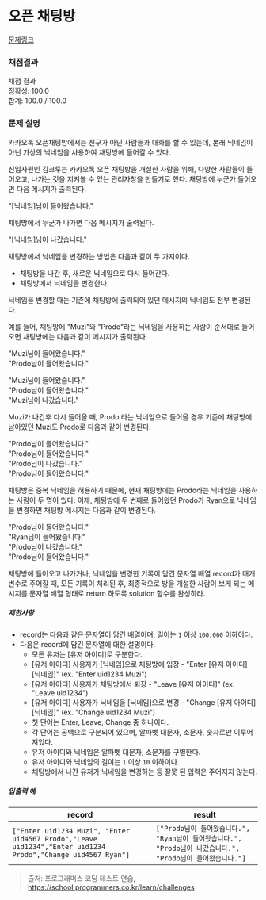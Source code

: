 # 오픈 채팅방

[문제링크](https://school.programmers.co.kr/learn/courses/30/lessons/42888?language=javascript)

### 채점결과

채점 결과 <br>
정확성: 100.0 <br>
합계: 100.0 / 100.0

### 문제 설명

<p>카카오톡 오픈채팅방에서는 친구가 아닌 사람들과 대화를 할 수 있는데, 본래 닉네임이 아닌 가상의 닉네임을 사용하여 채팅방에 들어갈 수 있다.</p>

<p>
신입사원인 김크루는 카카오톡 오픈 채팅방을 개설한 사람을 위해, 다양한 사람들이 들어오고, 나가는 것을 지켜볼 수 있는 관리자창을 만들기로 했다. 채팅방에 누군가 들어오면 다음 메시지가 출력된다.
</p>

<p>
"[닉네임]님이 들어왔습니다." </br>

채팅방에서 누군가 나가면 다음 메시지가 출력된다. </br>

"[닉네임]님이 나갔습니다." </br>

채팅방에서 닉네임을 변경하는 방법은 다음과 같이 두 가지이다.

</p>

<ul>
    <li>채팅방을 나간 후, 새로운 닉네임으로 다시 들어간다.</li>
    <li>채팅방에서 닉네임을 변경한다.</li>
</ul>

<p>
닉네임을 변경할 때는 기존에 채팅방에 출력되어 있던 메시지의 닉네임도 전부 변경된다. 
</p>

<p>예를 들어, 채팅방에 "Muzi"와 "Prodo"라는 닉네임을 사용하는 사람이 순서대로 들어오면 채팅방에는 다음과 같이 메시지가 출력된다.</p>

<p>"Muzi님이 들어왔습니다."<br>
"Prodo님이 들어왔습니다."</p>

<p>"Muzi님이 들어왔습니다."<br>
"Prodo님이 들어왔습니다."<br>
"Muzi님이 나갔습니다."</p>

<p>Muzi가 나간후 다시 들어올 때, Prodo 라는 닉네임으로 들어올 경우 기존에 채팅방에 남아있던 Muzi도 Prodo로 다음과 같이 변경된다.</p>

<p>"Prodo님이 들어왔습니다."<br>
"Prodo님이 들어왔습니다."<br>
"Prodo님이 나갔습니다."<br>
"Prodo님이 들어왔습니다."</p>

<p>채팅방은 중복 닉네임을 허용하기 때문에, 현재 채팅방에는 Prodo라는 닉네임을 사용하는 사람이 두 명이 있다. 이제, 채팅방에 두 번째로 들어왔던 Prodo가 Ryan으로 닉네임을 변경하면 채팅방 메시지는 다음과 같이 변경된다.</p>

<p>"Prodo님이 들어왔습니다."<br>
"Ryan님이 들어왔습니다."<br>
"Prodo님이 나갔습니다."<br>
"Prodo님이 들어왔습니다."</p>

<p>채팅방에 들어오고 나가거나, 닉네임을 변경한 기록이 담긴 문자열 배열 record가 매개변수로 주어질 때, 모든 기록이 처리된 후, 최종적으로 방을 개설한 사람이 보게 되는 메시지를 문자열 배열 형태로 return 하도록 solution 함수를 완성하라.</p>

<h5>제한사항</h5>

<ul>
    <li>record는 다음과 같은 문자열이 담긴 배열이며, 길이는 <code>1</code> 이상 <code>100,000</code> 이하이다.</li>
    <li>다음은 record에 담긴 문자열에 대한 설명이다.
        <ul>
            <li>모든 유저는 [유저 아이디]로 구분한다.</li>
            <li>[유저 아이디] 사용자가 [닉네임]으로 채팅방에 입장 - "Enter [유저 아이디] [닉네임]" (ex. "Enter uid1234 Muzi")</li>
            <li>[유저 아이디] 사용자가 채팅방에서 퇴장 - "Leave [유저 아이디]" (ex. "Leave uid1234")</li>
            <li>[유저 아이디] 사용자가 닉네임을 [닉네임]으로 변경 - "Change [유저 아이디] [닉네임]" (ex. "Change uid1234 Muzi")</li>
            <li>첫 단어는 Enter, Leave, Change 중 하나이다.</li>
            <li>각 단어는 공백으로 구분되어 있으며, 알파벳 대문자, 소문자, 숫자로만 이루어져있다.</li>
            <li>유저 아이디와 닉네임은 알파벳 대문자, 소문자를 구별한다.</li>
            <li>유저 아이디와 닉네임의 길이는 <code>1</code> 이상 <code>10</code> 이하이다.</li>
            <li>채팅방에서 나간 유저가 닉네임을 변경하는 등 잘못 된 입력은 주어지지 않는다.</li>
        </ul>
    </li>
</ul>

<h5>입출력 예</h5>

<table class="table">
    <thead>
        <tr>
            <th>record</th>
            <th>result</th>
        </tr>
    </thead>
    <tbody>
        <tr>
            <td>
                <code>["Enter uid1234 Muzi", "Enter uid4567 Prodo","Leave uid1234","Enter uid1234 Prodo","Change uid4567 Ryan"]</code>
            </td>
            <td>
                <code>["Prodo님이 들어왔습니다.", "Ryan님이 들어왔습니다.", "Prodo님이 나갔습니다.", "Prodo님이 들어왔습니다."]</code>
            </td>
        </tr>
    </tbody>
</table>

> 출처: 프로그래머스 코딩 테스트 연습, https://school.programmers.co.kr/learn/challenges
